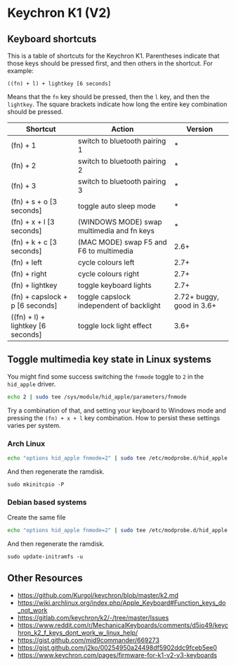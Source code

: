 # Keychron K1 (V2)

## Keyboard shortcuts

This is a table of shortcuts for the Keychron K1.
Parentheses indicate that those keys should be pressed first, and then others in the shortcut. For example:

    ((fn) + l) + lightkey [6 seconds]

Means that the `fn` key should be pressed, then the `l` key, and then the `lightkey`.
The square brackets indicate how long the entire key combination should be pressed.

|              Shortcut             |                   Action                   |          Version          |
|-----------------------------------|--------------------------------------------|---------------------------|
| (fn) + 1                          | switch to bluetooth pairing 1              | *                         |
| (fn) + 2                          | switch to bluetooth pairing 2              | *                         |
| (fn) + 3                          | switch to bluetooth pairing 3              | *                         |
| (fn) + s + o [3 seconds]          | toggle auto sleep mode                     | *                         |
| (fn) + x + l [3 seconds]          | (WINDOWS MODE) swap multimedia and fn keys | *                         |
| (fn) + k + c [3 seconds]          | (MAC MODE) swap F5 and F6 to multimedia    | 2.6+                      |
| (fn) + left                       | cycle colours left                         | 2.7+                      |
| (fn) + right                      | cycle colours right                        | 2.7+                      |
| (fn) + lightkey                   | toggle keyboard lights                     | 2.7+                      |
| (fn) + capslock + p [6 seconds]   | toggle capslock independent of backlight   | 2.72+ buggy, good in 3.6+ |
| ((fn) + l) + lightkey [6 seconds] | toggle lock light effect                   | 3.6+                      |

## Toggle multimedia key state in Linux systems

You might find some success switching the `fnmode` toggle to `2` in the `hid_apple` driver.

```bash
echo 2 | sudo tee /sys/module/hid_apple/parameters/fnmode
```

Try a combination of that, and setting your keyboard to Windows mode and pressing the `(fn) + x + l` key combination.
How to persist these settings varies per system.

### Arch Linux

```bash
echo "options hid_apple fnmode=2" | sudo tee /etc/modprobe.d/hid_apple.conf
```

And then regenerate the ramdisk.

```
sudo mkinitcpio -P
```


### Debian based systems

Create the same file

```bash
echo "options hid_apple fnmode=2" | sudo tee /etc/modprobe.d/hid_apple.conf
```

And then regenerate the ramdisk.

```
sudo update-initramfs -u
```

## Other Resources

* https://github.com/Kurgol/keychron/blob/master/k2.md
* https://wiki.archlinux.org/index.php/Apple_Keyboard#Function_keys_do_not_work
* https://gitlab.com/keychron/k2/-/tree/master/Issues
* https://www.reddit.com/r/MechanicalKeyboards/comments/d5io49/keychron_k2_f_keys_dont_work_w_linux_help/
* https://gist.github.com/mid9commander/669273
* https://gist.github.com/j2ko/00254950a24498df5902ddc9fceb5ee0
* https://www.keychron.com/pages/firmware-for-k1-v2-v3-keyboards
